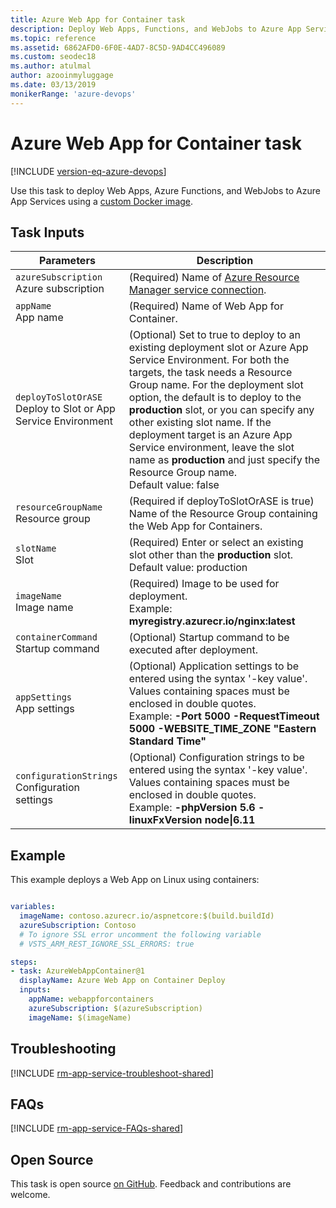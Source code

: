 ```yaml
---
title: Azure Web App for Container task
description: Deploy Web Apps, Functions, and WebJobs to Azure App Services
ms.topic: reference
ms.assetid: 6862AFD0-6F0E-4AD7-8C5D-9AD4CC496089
ms.custom: seodec18
ms.author: atulmal
author: azooinmyluggage
ms.date: 03/13/2019
monikerRange: 'azure-devops'
---
```


# Azure Web App for Container task

[!INCLUDE [version-eq-azure-devops](../../../includes/version-eq-azure-devops.md)]

Use this task to deploy Web Apps, Azure Functions, and WebJobs to Azure App Services
using a [custom Docker image](/azure/app-service/containers/tutorial-custom-docker-image).

## Task Inputs

<table><thead><tr><th>Parameters</th><th>Description</th></tr></thead>
<tr><td><code>azureSubscription</code><br/>Azure subscription</td><td>(Required) Name of <a href="../../library/connect-to-azure.md" data-raw-source="[Azure Resource Manager service connection](../../library/connect-to-azure.md)">Azure Resource Manager service connection</a>.</td></tr>
<tr><td><code>appName</code><br/>App name</td><td>(Required) Name of Web App for Container.</td>
<tr><td><code>deployToSlotOrASE</code><br/>Deploy to Slot or App Service Environment</td><td>(Optional) Set to true to deploy to an existing deployment slot or Azure App Service Environment. For both the targets, the task needs a Resource Group name. For the deployment slot option, the default is to deploy to the <b>production</b> slot, or you can specify any other existing slot name. If the deployment target is an Azure App Service environment, leave the slot name as <b>production</b> and just specify the Resource Group name.<br/>Default value: false</td>
<tr><td><code>resourceGroupName</code><br/>Resource group</td><td>(Required if deployToSlotOrASE is true) Name of the Resource Group containing the Web App for Containers.</td>
<tr><td><code>slotName</code><br/>Slot</td><td>(Required) Enter or select an existing slot other than the <b>production</b> slot.<br/>Default value: production</td>
<tr><td><code>imageName</code><br/>Image name</td><td>(Required) Image to be used for deployment. <br/>Example: <b>myregistry.azurecr.io/nginx:latest</b></td>
<tr><td><code>containerCommand</code><br/>Startup command</td><td>(Optional) Startup command to be executed after deployment.</td>
<tr><td><code>appSettings</code><br/>App settings</td><td>(Optional) Application settings to be entered using the syntax &#39;-key value&#39;. Values containing spaces must be enclosed in double quotes. <br/>Example: <b>-Port 5000 -RequestTimeout 5000 -WEBSITE_TIME_ZONE &quot;Eastern Standard Time&quot;</b></td>
<tr><td><code>configurationStrings</code><br/>Configuration settings</td><td>(Optional) Configuration strings to be entered using the syntax &#39;-key value&#39;. Values containing spaces must be enclosed in double quotes.<br/>Example: <b>-phpVersion 5.6 -linuxFxVersion node|6.11</b></td>
</table>

## Example

This example deploys a Web App on Linux using containers:

```YAML

variables:
  imageName: contoso.azurecr.io/aspnetcore:$(build.buildId)
  azureSubscription: Contoso
  # To ignore SSL error uncomment the following variable
  # VSTS_ARM_REST_IGNORE_SSL_ERRORS: true 

steps:
- task: AzureWebAppContainer@1
  displayName: Azure Web App on Container Deploy
  inputs:
    appName: webappforcontainers
    azureSubscription: $(azureSubscription)
    imageName: $(imageName)
```

## Troubleshooting

[!INCLUDE [rm-app-service-troubleshoot-shared](./includes/rm-app-service-troubleshoot-shared.md)]

## FAQs

[!INCLUDE [rm-app-service-FAQs-shared](./includes/rm-app-service-faqs-shared.md)]

## Open Source

This task is open source [on GitHub](https://github.com/Microsoft/azure-pipelines-tasks). Feedback and contributions are welcome.
